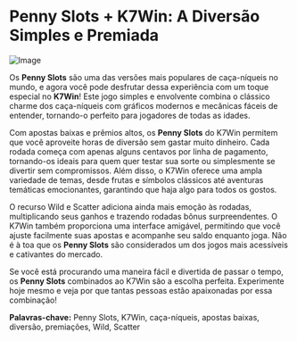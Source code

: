 # Penny Slots + K7Win: A Diversão Simples e Premiada

![Image](https://github.com/user-attachments/assets/b9de9dee-b60e-46a0-9e49-3c6ca594ed6f)

Os **Penny Slots** são uma das versões mais populares de caça-níqueis no mundo, e agora você pode desfrutar dessa experiência com um toque especial no **K7Win**! Este jogo simples e envolvente combina o clássico charme dos caça-níqueis com gráficos modernos e mecânicas fáceis de entender, tornando-o perfeito para jogadores de todas as idades.

Com apostas baixas e prêmios altos, os **Penny Slots** do K7Win permitem que você aproveite horas de diversão sem gastar muito dinheiro. Cada rodada começa com apenas alguns centavos por linha de pagamento, tornando-os ideais para quem quer testar sua sorte ou simplesmente se divertir sem compromissos. Além disso, o K7Win oferece uma ampla variedade de temas, desde frutas e símbolos clássicos até aventuras temáticas emocionantes, garantindo que haja algo para todos os gostos.

O recurso Wild e Scatter adiciona ainda mais emoção às rodadas, multiplicando seus ganhos e trazendo rodadas bônus surpreendentes. O K7Win também proporciona uma interface amigável, permitindo que você ajuste facilmente suas apostas e acompanhe seu saldo enquanto joga. Não é à toa que os **Penny Slots** são considerados um dos jogos mais acessíveis e cativantes do mercado.

Se você está procurando uma maneira fácil e divertida de passar o tempo, os **Penny Slots** combinados ao K7Win são a escolha perfeita. Experimente hoje mesmo e veja por que tantas pessoas estão apaixonadas por essa combinação!

**Palavras-chave:** Penny Slots, K7Win, caça-níqueis, apostas baixas, diversão, premiações, Wild, Scatter